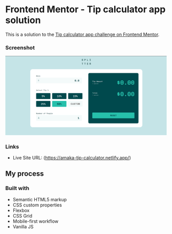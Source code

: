 # Frontend Mentor - Tip calculator app solution

This is a solution to the [Tip calculator app challenge on Frontend Mentor](https://www.frontendmentor.io/challenges/tip-calculator-app-ugJNGbJUX).

### Screenshot

![alt text](.//images/tip-calculator.png)

### Links

- Live Site URL: (https://amaka-tip-calculator.netlify.app/)

## My process

### Built with

- Semantic HTML5 markup
- CSS custom properties
- Flexbox
- CSS Grid
- Mobile-first workflow
- Vanilla JS
